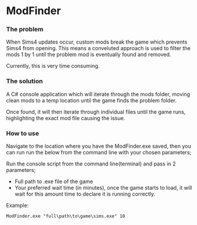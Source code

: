 # ModFinder

### The problem
When Sims4 updates occur, custom mods break the game which prevents Sims4 from opening.
This means a conveluted approach is used to filter the mods 1 by 1 until the problem mod is eventually found and removed.

Currently, this is very time consuming.

### The solution
A C# console application which will iterate through the mods folder, moving clean mods to a temp location until the game finds the problem folder.

Once found, it will then iterate through individual files until the game runs, highlighting the exact mod file causing the issue.

### How to use
Navigate to the location where you have the ModFinder.exe saved, then you can run run the below from the command line with your chosen parameters;

Run the console script from the command line(terminal) and pass in 2 parameters;
- Full path to .exe file of the game
- Your preferred wait time (in minutes), once the game starts to load, it will wait for this amount time to declare it is running correctly.

Example:
```
ModFinder.exe "full\path\to\game\sims.exe" 10 
```
